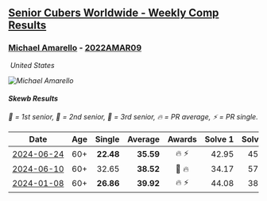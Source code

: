 <style>table {white-space: nowrap;}</style>
<link rel="stylesheet" type="text/css" href="/scw-comp/css/flags.css" />

## [Senior Cubers Worldwide - Weekly Comp Results](/scw-comp/results/)
### [Michael Amarello](README.md) - [2022AMAR09](https://www.worldcubeassociation.org/persons/2022AMAR09?event=skewb)

<i class="flag flag-US" />&nbsp;United States

![Michael Amarello](1659001530.jpg)

#### Skewb Results

<span style="white-space: nowrap;">🥇 = 1st senior</span>, <span style="white-space: nowrap;">🥈 = 2nd senior</span>, <span style="white-space: nowrap;">🥉 = 3rd senior</span>, <span style="white-space: nowrap;">🔥 = PR average</span>, <span style="white-space: nowrap;">⚡ = PR single</span>.

| Date | Age | Single | Average | Awards | Solve 1 | Solve 2 | Solve 3 | Solve 4 | Solve 5 | Video |
| :--: | :--: | --: | --: | :--: | --: | --: | --: | --: | --: | :-- |
| [2024-06-24](../../results/2024-06-24/skewb.md) | 60+ | **22.48** | **35.59** | 🔥 ⚡ | 42.95 | 45.30 | **22.48** | 29.53 | 34.29 | [Desktop](https://www.facebook.com/michael.amarello/videos/1242042760131815) / [Mobile](https://m.facebook.com/michael.amarello/videos/1242042760131815) |
| [2024-06-10](../../results/2024-06-10/skewb.md) | 60+ | 32.65 | **38.52** | 🥉 🔥 | 34.17 | 57.66 | 35.67 | 45.72 | 32.65 | [Desktop](https://www.facebook.com/events/814120963986407/permalink/816861173712386) / [Mobile](https://m.facebook.com/events/814120963986407?view=permalink&id=816861173712386) |
| [2024-01-08](../../results/2024-01-08/skewb.md) | 60+ | **26.86** | **39.92** | 🔥 ⚡ | 44.08 | 38.83 | **26.86** | 1:02.91 | 36.86 | |


<!-- Global site tag (gtag.js) - Google Analytics -->
<script async src="https://www.googletagmanager.com/gtag/js?id=UA-86348435-3"></script>
<script>window.dataLayer = window.dataLayer || []; function gtag() {dataLayer.push(arguments);} gtag('js', new Date()); gtag('config', 'UA-86348435-3');</script>
